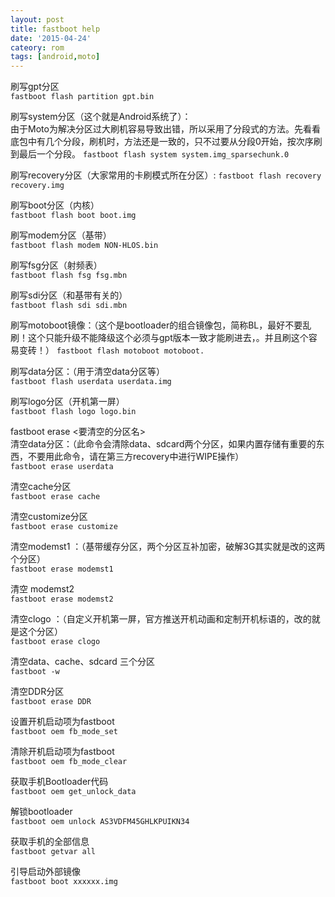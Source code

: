 ```yaml
---
layout: post
title: fastboot help
date: '2015-04-24'
cateory: rom
tags: [android,moto]
---
```


刷写gpt分区   
`fastboot flash partition gpt.bin`

刷写system分区（这个就是Android系统了）：  
由于Moto为解决分区过大刷机容易导致出错，所以采用了分段式的方法。先看看底包中有几个分段，刷机时，方法还是一致的，只不过要从分段0开始，按次序刷到最后一个分段。
`fastboot flash system system.img_sparsechunk.0`

刷写recovery分区（大家常用的卡刷模式所在分区）:
`fastboot flash recovery recovery.img`

刷写boot分区（内核）   
`fastboot flash boot boot.img`

刷写modem分区（基带）   
`fastboot flash modem NON-HLOS.bin`

刷写fsg分区（射频表）    
`fastboot flash fsg fsg.mbn`

刷写sdi分区（和基带有关的）   
`fastboot flash sdi sdi.mbn`


刷写motoboot镜像：（这个是bootloader的组合镜像包，简称BL，最好不要乱刷！这个只能升级不能降级这个必须与gpt版本一致才能刷进去，。并且刷这个容易变砖！）
`fastboot flash motoboot motoboot.`


刷写data分区：（用于清空data分区等）  
`fastboot flash userdata userdata.img`

刷写logo分区（开机第一屏）  
`fastboot flash logo logo.bin`

fastboot erase <要清空的分区名>  
清空data分区：（此命令会清除data、sdcard两个分区，如果内置存储有重要的东西，不要用此命令，请在第三方recovery中进行WIPE操作）   
`fastboot erase userdata`


清空cache分区  
`fastboot erase cache`

清空customize分区  
`fastboot erase customize`

清空modemst1 ：（基带缓存分区，两个分区互补加密，破解3G其实就是改的这两个分区）    
`fastboot erase modemst1`


清空 modemst2   
`fastboot erase modemst2`


清空clogo ：（自定义开机第一屏，官方推送开机动画和定制开机标语的，改的就是这个分区）  
`fastboot erase clogo`


清空data、cache、sdcard 三个分区  
`fastboot -w`

清空DDR分区  
`fastboot erase DDR`

设置开机启动项为fastboot  
`fastboot oem fb_mode_set`

清除开机启动项为fastboot   
`fastboot oem fb_mode_clear`

获取手机Bootloader代码  
`fastboot oem get_unlock_data`

解锁bootloader  
`fastboot oem unlock AS3VDFM45GHLKPUIKN34`

获取手机的全部信息    
`fastboot getvar all`


引导启动外部镜像  
`fastboot boot xxxxxx.img`